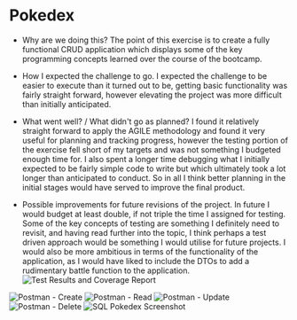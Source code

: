 # Pokedex
* Why are we doing this?
The point of this exercise is to create a fully functional CRUD application which displays some of the key programming concepts learned over the course of the bootcamp.  

* How I expected the challenge to go.
I expected the challenge to be easier to execute than it turned out to be, getting basic functionality was fairly straight forward, however elevating the project was more difficult than initially anticipated. 

* What went well? / What didn't go as planned?
I found it relatively straight forward to apply the AGILE methodology and found it very useful for planning and tracking progress, however the testing portion of the exercise fell short of my targets and was not something I budgeted enough time for. I also spent a longer time debugging what I initially expected to be fairly simple code to write but which ultimately took a lot longer than anticipated to conduct. So in all I think better planning in the initial stages would have served to improve the final product.

* Possible improvements for future revisions of the project.
In future I would budget at least double, if not triple the time I assigned for testing. Some of the key concepts of testing are something I definitely need to revisit, and having read further into the topic, I think perhaps a test driven approach would be something I would utilise for future projects. I would also be more ambitious in terms of the functionality of the application, as I would have liked to include the DTOs to add a rudimentary battle function to the application. ![Test Results and Coverage Report](https://user-images.githubusercontent.com/98532877/160125508-a8c5f8cd-6cb5-4a31-8ccb-2a61cb12d61d.png)

![Postman - Create](https://user-images.githubusercontent.com/98532877/160125518-b230fd9a-9198-426e-a4a4-5a8601828603.png)
![Postman - Read](https://user-images.githubusercontent.com/98532877/160125520-613b161a-61d6-4a88-ad72-3837dd290578.png)
![Postman - Update](https://user-images.githubusercontent.com/98532877/160125523-89072211-a628-41cb-88ef-db916e9df42d.png)
![Postman - Delete ](https://user-images.githubusercontent.com/98532877/160125525-cd07f9e4-9697-4d4b-b095-c7e487451106.png)
![SQL Pokedex Screenshot](https://user-images.githubusercontent.com/98532877/160125529-4956ef4a-2386-4c9b-b438-c3b48903f19b.png)
